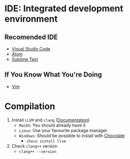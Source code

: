 # IDE: Integrated development environment

## Recomended IDE
- [Visual Studio Code](https://code.visualstudio.com/)
- [Atom](https://atom.io/)
- [Sublime Text](https://www.sublimetext.com/)

## If You Know What You're Doing
- [Vim](https://www.vim.org/)

# Compilation

1. Install `LLVM` and `clang` ([Documentation](https://clang.llvm.org/))
    - `MacOS`: You should already have it
    - `Linux`: Use your favourite package manager
    - `Windows`: Should be possible to install with [Chocolate](https://community.chocolatey.org/)
        - `choco install llvm`
2. Check `clang++` version
    - `clang++ --version`

